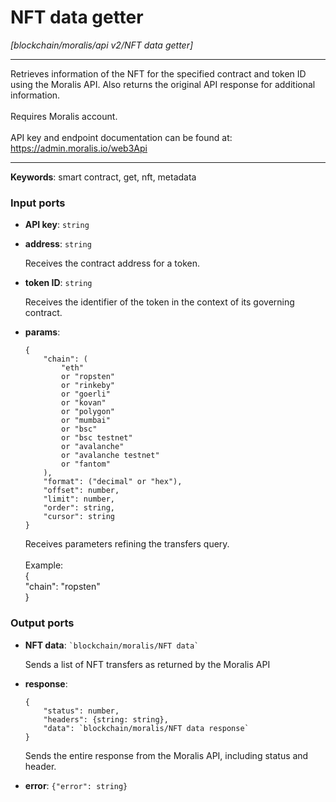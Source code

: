 # NFT data getter

_[blockchain/moralis/api v2/NFT data getter]_

---

Retrieves information of the NFT for the specified contract and token ID using the Moralis API. Also returns the original API response for additional information.<br>
<br>
Requires Moralis account.<br>
<br>
API key and endpoint documentation can be found at:<br>
https://admin.moralis.io/web3Api<br>

---

__Keywords__: smart contract, get, nft, metadata

### Input ports

* __API key__: ` string `


* __address__: ` string `

    Receives the contract address for a token.<br>


* __token ID__: ` string `

    Receives the identifier of the token in the context of its governing contract.<br>


* __params__: 
    ```
    {
        "chain": (
            "eth"
            or "ropsten"
            or "rinkeby"
            or "goerli"
            or "kovan"
            or "polygon"
            or "mumbai"
            or "bsc"
            or "bsc testnet"
            or "avalanche"
            or "avalanche testnet"
            or "fantom"
        ),
        "format": ("decimal" or "hex"),
        "offset": number,
        "limit": number,
        "order": string,
        "cursor": string
    }
    ```

    Receives parameters refining the transfers query.<br>
    <br>
    Example:<br>
    {<br>
      "chain": "ropsten"<br>
    }<br>

### Output ports

* __NFT data__: `` `blockchain/moralis/NFT data` ``

    Sends a list of NFT transfers as returned by the Moralis API<br>


* __response__: 
    ```
    {
        "status": number,
        "headers": {string: string},
        "data": `blockchain/moralis/NFT data response`
    }
    ```

    Sends the entire response from the Moralis API, including status and header.<br>


* __error__: ` {"error": string} `

